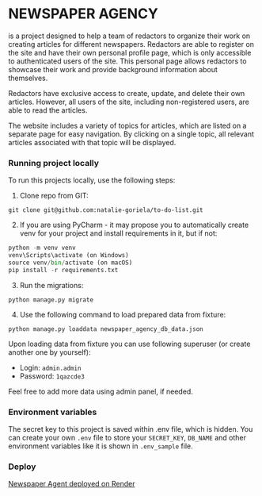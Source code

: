 # NEWSPAPER AGENCY 

is a project designed to help a team of redactors to organize their work on creating 
articles for different newspapers.
Redactors are able to register on the site and have their own personal profile page, 
which is only accessible to authenticated users of the site. This personal page allows redactors 
to showcase their work and provide background information about themselves.

Redactors have exclusive access to create, update, and delete their own articles.
However, all users of the site, including non-registered users, are able to read the articles.

The website includes a variety of topics for articles, which are listed on a separate page for easy navigation. 
By clicking on a single topic, all relevant articles associated with that topic will be displayed.

### Running project locally

To run this projects locally, use the following steps:

1. Clone repo from GIT:

`git clone git@github.com:natalie-goriela/to-do-list.git`

2. If you are using PyCharm - it may propose you to automatically create venv for your project 
and install requirements in it, but if not: 

```python
python -m venv venv
venv\Scripts\activate (on Windows)
source venv/bin/activate (on macOS)
pip install -r requirements.txt
```

3. Run the migrations:

`python manage.py migrate`

4. Use the following command to load prepared data from fixture:
  
`python manage.py loaddata newspaper_agency_db_data.json`

Upon loading data from fixture you can use following superuser (or create another one by yourself):
  - Login: `admin.admin`
  - Password: `1qazcde3`

Feel free to add more data using admin panel, if needed.

### Environment variables
   
The secret key to this project is saved within .env file, which is hidden.
You can create your own `.env` file to store your `SECRET_KEY`, `DB_NAME` and other environment 
variables like it is shown in `.env_sample` file. 

### Deploy

[Newspaper Agent deployed on Render](https://newspaper-agency-s2nx.onrender.com)
